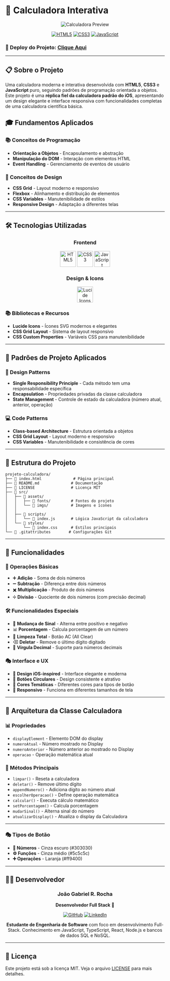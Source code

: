 # 🧮 Calculadora Interativa

<div align="center">

![Calculadora Preview](https://img.shields.io/badge/Calculadora-Interactive%20Calculator-blue?style=for-the-badge&logo=calculator)

[![HTML5](https://img.shields.io/badge/HTML5-E34F26?style=for-the-badge&logo=html5&logoColor=white)](https://developer.mozilla.org/pt-BR/docs/Web/HTML)
[![CSS3](https://img.shields.io/badge/CSS3-1572B6?style=for-the-badge&logo=css3&logoColor=white)](https://developer.mozilla.org/pt-BR/docs/Web/CSS)
[![JavaScript](https://img.shields.io/badge/JavaScript-F7DF1E?style=for-the-badge&logo=javascript&logoColor=black)](https://developer.mozilla.org/pt-BR/docs/Web/JavaScript)

</div>

### 🌟 Deploy do Projeto: [Clique Aqui](https://projeto-calculadora-inky.vercel.app/)

---

## 📋 Sobre o Projeto

Uma calculadora moderna e interativa desenvolvida com **HTML5**, **CSS3** e **JavaScript** puro, seguindo padrões de programação orientada a objetos. Este projeto é uma **réplica fiel da calculadora padrão do iOS**, apresentando um design elegante e interface responsiva com funcionalidades completas de uma calculadora científica básica.

## 🎓 Fundamentos Aplicados

### 📚 Conceitos de Programação
- **Orientação a Objetos** - Encapsulamento e abstração
- **Manipulação do DOM** - Interação com elementos HTML
- **Event Handling** - Gerenciamento de eventos de usuário


### 🎨 Conceitos de Design
- **CSS Grid** - Layout moderno e responsivo
- **Flexbox** - Alinhamento e distribuição de elementos
- **CSS Variables** - Manutenibilidade de estilos
- **Responsive Design** - Adaptação a diferentes telas

---

## 🛠️ Tecnologias Utilizadas

<div align="center">

### Frontend
<img src="https://cdn.jsdelivr.net/gh/devicons/devicon/icons/html5/html5-original.svg" width="50" height="50" alt="HTML5"/>
<img src="https://cdn.jsdelivr.net/gh/devicons/devicon/icons/css3/css3-original.svg" width="50" height="50" alt="CSS3"/>
<img src="https://cdn.jsdelivr.net/gh/devicons/devicon/icons/javascript/javascript-original.svg" width="50" height="50" alt="JavaScript"/>

### Design & Icons
<img src="https://cdn.simpleicons.org/lucide/000000" width="50" height="50" alt="Lucide Icons"/>

</div>

### 📚 Bibliotecas e Recursos

- **Lucide Icons** - Ícones SVG modernos e elegantes
- **CSS Grid Layout** - Sistema de layout responsivo
- **CSS Custom Properties** - Variáveis CSS para manutenibilidade

---

## 🎯 Padrões de Projeto Aplicados

### 🎨 Design Patterns

- **Single Responsibility Principle** - Cada método tem uma responsabilidade específica
- **Encapsulation** - Propriedades privadas da classe calculadora
- **State Management** - Controle de estado da calculadora (número atual, anterior, operação)

### 💻 Code Patterns

- **Class-based Architecture** - Estrutura orientada a objetos
- **CSS Grid Layout** - Layout moderno e responsivo
- **CSS Variables** - Manutenibilidade e consistência de cores

---

## 📁 Estrutura do Projeto

```
projeto-calculadora/
├── 📄 index.html              # Página principal
├── 📄 README.md              # Documentação
├── 📄 LICENSE                # Licença MIT
├── 📁 src/
│   ├── 📁 assets/
│   │   ├── 📁 fonts/         # Fontes do projeto
│   │   └── 📁 imgs/          # Imagens e ícones
│   │        
│   ├── 📁 scripts/
│   │   └── 📜 index.js       # Lógica JavaScript da calculadora
│   └── 📁 styles/
│       └── 📄 index.css      # Estilos principais
└── 📄 .gitattributes        # Configurações Git
```

---

## 🎨 Funcionalidades

### 🔢 Operações Básicas
- ➕ **Adição** - Soma de dois números
- ➖ **Subtração** - Diferença entre dois números
- ✖️ **Multiplicação** - Produto de dois números
- ➗ **Divisão** - Quociente de dois números (com precisão decimal)

### 🛠️ Funcionalidades Especiais
- 🔄 **Mudança de Sinal** - Alterna entre positivo e negativo
- 📊 **Porcentagem** - Calcula porcentagem de um número
- 🧹 **Limpeza Total** - Botão AC (All Clear)
- ⌫ **Deletar** - Remove o último dígito digitado
- 🔢 **Vírgula Decimal** - Suporte para números decimais

### 🎭 Interface e UX
- 🎨 **Design iOS-inspired** - Interface elegante e moderna
- 🎯 **Botões Circulares** - Design consistente e atrativo
- 🌈 **Cores Temáticas** - Diferentes cores para tipos de botão
- 📱 **Responsivo** - Funciona em diferentes tamanhos de tela

---

## 🧩 Arquitetura da Classe Calculadora

### 📊 Propriedades
- `displayElement` - Elemento DOM do display
- `numeroAtual` - Número mostrado no Display
- `numeroAnterior` - Número anterior ao mostrado no Display
- `operacao` - Operação matemática atual

### 🔧 Métodos Principais
- `limpar()` - Reseta a calculadora
- `deletar()` - Remove último dígito
- `appendNumero()` - Adiciona dígito ao número atual
- `escolherOperacao()` - Define operação matemática
- `calcular()` - Executa cálculo matemático
- `setPorcentagem()` - Calcula porcentagem
- `mudarSinal()` - Alterna sinal do número
- `atualizarDisplay()` - Atualiza o display da Calculadora

---

### 🎭 Tipos de Botão
- **🔢 Números** - Cinza escuro (#303030)
- **⚙️ Funções** - Cinza médio (#5c5c5c)
- **➕ Operações** - Laranja (#ff9400)

---

## 👨‍💻 Desenvolvedor

<div align="center">

### João Gabriel R. Rocha

**Desenvolvedor Full Stack** 🚀

[![GitHub](https://img.shields.io/badge/GitHub-100000?style=for-the-badge&logo=github&logoColor=white)](https://github.com/joaogabrieldev)
[![LinkedIn](https://img.shields.io/badge/LinkedIn-0077B5?style=for-the-badge&logo=linkedin&logoColor=white)](https://www.linkedin.com/in/joaogabrielrocha/)

**Estudante de Engenharia de Software** com foco em desenvolvimento Full-Stack. Conhecimento em JavaScript, TypeScript, React, Node.js e bancos de dados SQL e NoSQL.

</div>

---

## 📄 Licença

Este projeto está sob a licença MIT. Veja o arquivo [LICENSE](LICENSE) para mais detalhes.


